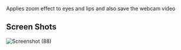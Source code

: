 Applies zoom effect to eyes and lips and also save the webcam video
## Screen Shots
![Screenshot (88)](https://user-images.githubusercontent.com/88179607/143255832-256e80c3-dc70-4133-83d9-232df89a12d7.png)
